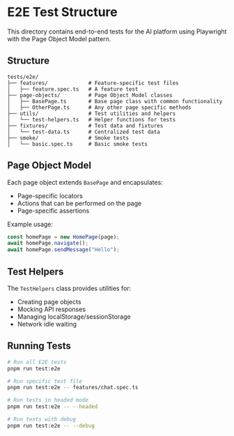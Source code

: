 # E2E Test Structure

This directory contains end-to-end tests for the AI platform using Playwright with the Page Object Model pattern.

## Structure

```
tests/e2e/
├── features/             # Feature-specific test files
│   ├── feature.spec.ts   # A feature test
├── page-objects/         # Page Object Model classes
│   ├── BasePage.ts       # Base page class with common functionality
│   ├── OtherPage.ts      # Any other page specific methods
├── utils/                # Test utilities and helpers
│   └── test-helpers.ts   # Helper functions for tests
├── fixtures/             # Test data and fixtures
│   └── test-data.ts      # Centralized test data
├── smoke/                # Smoke tests
│   └── basic.spec.ts     # Basic smoke tests
```

## Page Object Model

Each page object extends `BasePage` and encapsulates:
- Page-specific locators
- Actions that can be performed on the page
- Page-specific assertions

Example usage:
```typescript
const homePage = new HomePage(page);
await homePage.navigate();
await homePage.sendMessage("Hello");
```

## Test Helpers

The `TestHelpers` class provides utilities for:
- Creating page objects
- Mocking API responses
- Managing localStorage/sessionStorage
- Network idle waiting

## Running Tests

```bash
# Run all E2E tests
pnpm run test:e2e

# Run specific test file
pnpm run test:e2e -- features/chat.spec.ts

# Run tests in headed mode
pnpm run test:e2e -- --headed

# Run tests with debug
pnpm run test:e2e -- --debug
```
